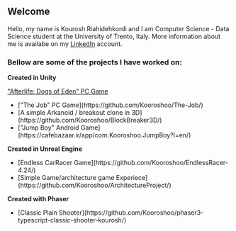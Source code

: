 ## Welcome 

Hello, my name is Kourosh Riahidehkordi and I am Computer Science - Data Science student at the University of Trento, Italy. More information about me is availabe on my [LinkedIn](https://www.linkedin.com/in/kooroshoo/) account.

### Bellow are some of the projects I have worked on:

**Created in Unity**

["Afterlife: Dogs of Eden" PC Game](https://kooroshoo.itch.io/afterlife-dogs-of-eden/)
<ul>
<li>["The Job" PC Game](https://github.com/Kooroshoo/The-Job/)</li>
<li>[A simple Arkanoid / breakout clone in 3D](https://github.com/Kooroshoo/BlockBreaker3D/)</li>
<li>["Jump Boy" Android Game](https://cafebazaar.ir/app/com.Kooroshoo.JumpBoy?l=en/)</li>
</ul>

**Created in Unreal Engine**
<ul>
<li>[Endless CarRacer Game](https://github.com/Kooroshoo/EndlessRacer-4.24/)</li>
<li>[Simple Game/architecture game Experiece](https://github.com/Kooroshoo/ArchitectureProject/)</li>
</ul>

**Created with Phaser**
<ul>
<li>[Classic Plain Shooter](https://github.com/Kooroshoo/phaser3-typescript-classic-shooter-kourosh/)</li>
</ul>

